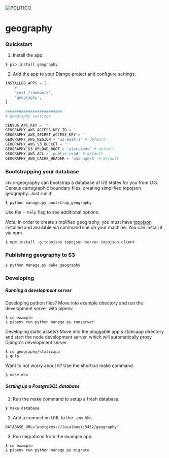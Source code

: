 ![POLITICO](https://rawgithub.com/The-Politico/src/master/images/logo/badge.png)

# geography

### Quickstart

1. Install the app.

  ```
  $ pip install geography
  ```

2. Add the app to your Django project and configure settings.

  ```python
  INSTALLED_APPS = [
      # ...
      'rest_framework',
      'geography',
  ]

  #########################
  # geography settings

  CENSUS_API_KEY = ''
  GEOGRAPHY_AWS_ACCESS_KEY_ID = ''
  GEOGRAPHY_AWS_SECRET_ACCESS_KEY = ''
  GEOGRAPHY_AWS_REGION = 'us-east-1' # default
  GEOGRAPHY_AWS_S3_BUCKET = ''
  GEOGRAPHY_S3_UPLOAD_ROOT = 'elections' # default
  GEOGRAPHY_AWS_ACL = 'public-read' # default
  GEOGRAPHY_AWS_CACHE_HEADER = 'max-age=5' # default
  ```

### Bootstrapping your database

civic-geography can bootstrap a database of US states for you from U.S. Census cartographic boundary files, creating simplified topojson geography. Just run it!

```
$ python manage.py bootstrap_geography
```


Use the `--help` flag to see additional options.

*Note:* In order to create simplified geography, you must have [topojson](https://github.com/topojson/topojson) installed and available via command line on your machine. You can install it via npm.

```
$ npm install -g topojson topojson-server topojson-client
```

### Publishing geography to S3

```
$ python manage.py bake_geography
```


### Developing

##### Running a development server

Developing python files? Move into example directory and run the development server with pipenv.

  ```
  $ cd example
  $ pipenv run python manage.py runserver
  ```

Developing static assets? Move into the pluggable app's staticapp directory and start the node development server, which will automatically proxy Django's development server.

  ```
  $ cd geography/staticapp
  $ gulp
  ```

Want to not worry about it? Use the shortcut make command.

  ```
  $ make dev
  ```

##### Setting up a PostgreSQL database

1. Run the make command to setup a fresh database.

  ```
  $ make database
  ```

2. Add a connection URL to the `.env` file.

  ```
  DATABASE_URL="postgres://localhost:5432/geography"
  ```

3. Run migrations from the example app.

  ```
  $ cd example
  $ pipenv run python manage.py migrate
  ```
